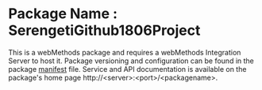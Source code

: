 # Package Name : SerengetiGithub1806Project
This is a webMethods package and requires a webMethods Integration Server to host it. Package versioning and configuration can be found in the package [manifest](./SerengetiGithub1806Project/manifest.v3) file. Service and API documentation is available on the package's home page http://&lt;server&gt;:&lt;port&gt;/&lt;packagename>.